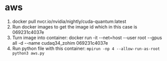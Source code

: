 # aws

1. docker pull nvcr.io/nvidia/nightly/cuda-quantum:latest
2. Run docker images to get the image id which in this case is 069231c4037e
3. Turn image into container: docker run -it --net=host --user root --gpus all -d --name cudaq34_zohim 069231c4037e
4. Run python file with this container: `mpirun -np 4 --allow-run-as-root python3 aws.py`
